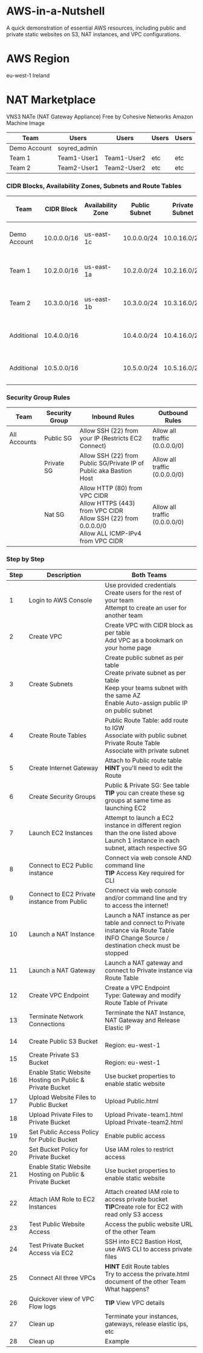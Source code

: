 # AWS-in-a-Nutshell
A quick demonstration of essential AWS resources, including public and private static websites on S3, NAT instances, and VPC configurations.

# AWS Region
eu-west-1 Ireland

# NAT Marketplace
VNS3 NATe (NAT Gateway Appliance)
Free
by Cohesive Networks
Amazon Machine Image

| **Team**       | **Users**      | **Users**     | **Users** | **Users** |
|----------------|----------------|---------------|-----------|-----------|
| Demo Account   | soyred_admin   |               |           |           |
| Team 1         | Team1-User1    | Team1-User2   |  etc      |    etc    |
| Team 2         | Team2-User1    | Team2-User2   |  etc      |    etc    |

### CIDR Blocks, Availability Zones, Subnets and Route Tables

| **Team**       | **CIDR Block**  | **Availability Zone** | **Public Subnet**     | **Private Subnet**    | **Public Route Table**                | **Private Route Table**                            |
|----------------|-----------------|-----------------------|-----------------------|-----------------------|---------------------------------------|----------------------------------------------------|
| Demo Account   | 10.0.0.0/16     | us-east-1c            | 10.0.0.0/24           | 10.0.16.0/20          | 0.0.0.0/0 via Internet Gateway        | 0.0.0.0/0 via NAT Instance/Gateway or VPC Endpoint |
| Team 1         | 10.2.0.0/16     | us-east-1a            | 10.2.0.0/24           | 10.2.16.0/20          | 0.0.0.0/0 via Internet Gateway        | 0.0.0.0/0 via NAT Instance/Gateway or VPC Endpoint |
| Team 2         | 10.3.0.0/16     | us-east-1b            | 10.3.0.0/24           | 10.3.16.0/20          | 0.0.0.0/0 via Internet Gateway        | 0.0.0.0/0 via NAT Instance/Gateway or VPC Endpoint |
| Additional     | 10.4.0.0/16     |                       | 10.4.0.0/24           | 10.4.16.0/20          | 0.0.0.0/0 via Internet Gateway        | 0.0.0.0/0 via NAT Instance/Gateway or VPC Endpoint |
| Additional     | 10.5.0.0/16     |                       | 10.5.0.0/24           | 10.5.16.0/20          | 0.0.0.0/0 via Internet Gateway        | 0.0.0.0/0 via NAT Instance/Gateway or VPC Endpoint |


### Security Group Rules

| **Team**       | **Security Group**    | **Inbound Rules**                                                                                                                      | **Outbound Rules**            |
|----------------|-----------------------|----------------------------------------------------------------------------------------------------------------------------------------|-------------------------------|
| All Accounts   | Public SG             | Allow SSH (22) from your IP (Restricts EC2 Connect)                                                                                    | Allow all traffic (0.0.0.0/0) |
|                | Private SG            | Allow SSH (22) from Public SG/Private IP of Public aka Bastion Host                                                                    | Allow all traffic (0.0.0.0/0) |
|                | Nat SG                | Allow HTTP (80) from VPC CIDR<br>Allow HTTPS (443) from VPC CIDR<br>Allow SSH (22) from 0.0.0.0/0<br>Allow ALL ICMP-IPv4 from VPC CIDR | Allow all traffic (0.0.0.0/0) |

### Step by Step

| **Step** | **Description** | **Both Teams**  |
|----------|-----------------|-----------------|
| 1        | Login to AWS Console | Use provided credentials<br>Create users for the rest of your team<br>Attempt to create an user for another team |*|
| 2        | Create VPC | Create VPC with CIDR block as per table<br> Add VPC as a bookmark on your home page |
| 3        | Create Subnets | Create public subnet as per table<br>Create private subnet as per table<br>Keep your teams subnet with the same AZ<br>Enable Auto-assign public IP on public subnet |
| 4        | Create Route Tables | Public Route Table: add route to IGW<br>Associate with public subnet<br>Private Route Table<br>Associate with private subnet |*|
| 5        | Create Internet Gateway | Attach to Public route table<br>**HINT** you'll need to edit the Route|*|
| 6        | Create Security Groups | Public & Private SG: See table<br>**TIP** you can create these sg groups at same time as launching EC2  |*|
| 7        | Launch EC2 Instances | Attempt to launch a EC2 instance in different region than the one listed above<br>Launch 1 instance in each subnet, attach respective SG |
| 8        | Connect to EC2 Public instance | Connect via web console AND command line<br>**TIP** Access Key required for CLI|*|
| 9        | Connect to EC2 Private instance from Public | Connect via web console and/or command line and try to access the internet! |*|
| 10       | Launch a NAT Instance | Launch a NAT instance as per table and connect to Private instance via Route Table<br>INFO Change Source / destination check must be stopped |*|
| 11       | Launch a NAT Gateway  | Launch a NAT gateway and connect to Private instance via Route Table |
| 12       | Create VPC Endpoint  | Create a VPC Endpoint<br>Type: Gateway and modify Route Table of Private |
| 13       | Terminate Network Connections  | Terminate the NAT Instance, NAT Gateway and Release Elastic IP |
| 14       | Create Public S3 Bucket | <br>Region: eu-west-1 |
| 15       | Create Private S3 Bucket | <br>Region: eu-west-1|
| 16       | Enable Static Website Hosting on Public & Private Bucket | Use bucket properties to enable static website |
| 17       | Upload Website Files to Public Bucket | Upload Public.html |
| 18       | Upload Private Files to Private Bucket | Upload Private-team1.html<br>Upload Private-team2.html |
| 19       | Set Public Access Policy for Public Bucket | Enable public access |
| 20       | Set Bucket Policy for Private Bucket | Use IAM roles to restrict access |*|
| 21       | Enable Static Website Hosting on Public & Private Bucket | Use bucket properties to enable static website |
| 22       | Attach IAM Role to EC2 Instances | Attach created IAM role to access private bucket<br>**TIP**Create role for EC2 with read only S3 access |
| 23       | Test Public Website Access | Access the public website URL of the other Team |
| 24       | Test Private Bucket Access via EC2 | SSH into EC2 Bastion Host, use AWS CLI to access private files |
| 25       | Connect All three VPCs | **HINT** Edit Route tables<br>Try to access the private.html document of the other Team<br>What happens?  |*|
| 26       | Quickover view of VPC Flow logs | **TIP** View VPC details  |*|
| 27       | Clean up | Terminate your instances, gateways, release elastic ips, etc  |*|
| 28       | Clean up |Example  |*|



